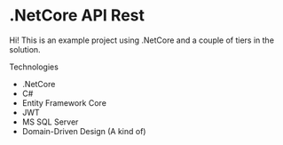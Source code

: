 # .NetCore API Rest 

Hi! This is an example project using  .NetCore and a couple of tiers in the solution.

Technologies 
 - .NetCore
 - C#
 - Entity Framework Core
 - JWT
 - MS SQL Server
 - Domain-Driven Design (A kind of)
